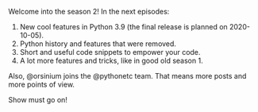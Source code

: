 Welcome into the season 2! In the next episodes:

1. New cool features in Python 3.9 (the final release is planned on 2020-10-05).
2. Python history and features that were removed.
3. Short and useful code snippets to empower your code.
4. A lot more features and tricks, like in good old season 1.

Also, @orsinium joins the @pythonetc team. That means more posts and more points of view.

Show must go on!
